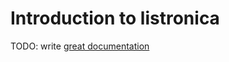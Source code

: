 # Introduction to listronica

TODO: write [great documentation](http://jacobian.org/writing/what-to-write/)
